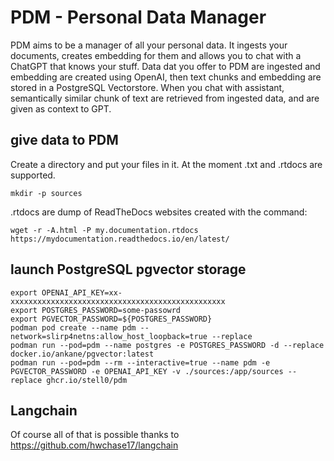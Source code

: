 # PDM - Personal Data Manager

PDM aims to be a manager of all your personal data. It ingests your documents, creates embedding for them and allows you to chat with a ChatGPT that knows your stuff.
Data dat you offer to PDM are ingested and embedding are created using OpenAI, then text chunks and embedding are stored in a PostgreSQL Vectorstore. When you chat with assistant, semantically similar chunk of text are retrieved from ingested data, and are given as context to GPT.

## give data to PDM

Create a directory and put your files in it. At the moment .txt and .rtdocs are supported.
```
mkdir -p sources
```

.rtdocs are dump of ReadTheDocs websites created with the command:
```
wget -r -A.html -P my.documentation.rtdocs https://mydocumentation.readthedocs.io/en/latest/
```

## launch PostgreSQL pgvector storage

```
export OPENAI_API_KEY=xx-xxxxxxxxxxxxxxxxxxxxxxxxxxxxxxxxxxxxxxxxxxxxxxxx
export POSTGRES_PASSWORD=some-passowrd
export PGVECTOR_PASSWORD=${POSTGRES_PASSWORD}
podman pod create --name pdm --network=slirp4netns:allow_host_loopback=true --replace
podman run --pod=pdm --name postgres -e POSTGRES_PASSWORD -d --replace docker.io/ankane/pgvector:latest
podman run --pod=pdm --rm --interactive=true --name pdm -e PGVECTOR_PASSWORD -e OPENAI_API_KEY -v ./sources:/app/sources --replace ghcr.io/stell0/pdm
```

## Langchain

Of course all of that is possible thanks to https://github.com/hwchase17/langchain 
